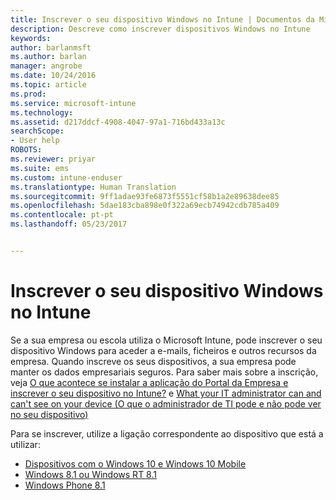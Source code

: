 ```yaml
---
title: Inscrever o seu dispositivo Windows no Intune | Documentos da Microsoft
description: Descreve como inscrever dispositivos Windows no Intune
keywords: 
author: barlanmsft
ms.author: barlan
manager: angrobe
ms.date: 10/24/2016
ms.topic: article
ms.prod: 
ms.service: microsoft-intune
ms.technology: 
ms.assetid: d217ddcf-4908-4047-97a1-716bd433a13c
searchScope:
- User help
ROBOTS: 
ms.reviewer: priyar
ms.suite: ems
ms.custom: intune-enduser
ms.translationtype: Human Translation
ms.sourcegitcommit: 9ff1adae93fe6873f5551cf58b1a2e89638dee85
ms.openlocfilehash: 5dae183cba898e0f322a69ecb74942cdb785a409
ms.contentlocale: pt-pt
ms.lasthandoff: 05/23/2017


---
```



# <a name="enroll-your-windows-device-in-intune"></a>Inscrever o seu dispositivo Windows no Intune

Se a sua empresa ou escola utiliza o Microsoft Intune, pode inscrever o seu dispositivo Windows para aceder a e-mails, ficheiros e outros recursos da empresa. Quando inscreve os seus dispositivos, a sua empresa pode manter os dados empresariais seguros. Para saber mais sobre a inscrição, veja [O que acontece se instalar a aplicação do Portal da Empresa e inscrever o seu dispositivo no Intune?](what-happens-if-you-install-the-company-portal-app-and-enroll-your-device-in-intune-windows.md) e [What your IT administrator can and can't see on your device (O que o administrador de TI pode e não pode ver no seu dispositivo)](what-info-can-your-company-see-when-you-enroll-your-device-in-intune.md)

Para se inscrever, utilize a ligação correspondente ao dispositivo que está a utilizar:

-  [Dispositivos com o Windows 10 e Windows 10 Mobile](enroll-your-w10-phone-or-w10-pc-windows.md)
-  [Windows 8.1 ou Windows RT 8.1](enroll-your-w81-or-rt81-windows.md)
-  [Windows Phone 8.1](enroll-your-wp81-windows.md)

